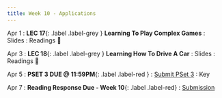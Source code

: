 ```yaml
---
title: Week 10 - Applications
---
```


Apr 1
: **LEC 17**{: .label .label-grey } **Learning To Play Complex Games**
  : Slides
: Readings 📖

Apr 3
: **LEC 18**{: .label .label-grey } **Learning How To Drive A Car**
  : Slides
: Readings 📖

Apr 5
: **PSET 3 DUE @ 11:59PM**{: .label .label-red }
  : [Submit PSet 3](https://canvas.harvard.edu/courses/129605/assignments/794051)
  : Key

Apr 7
  : **Reading Response Due - Week 10**{: .label .label-red}
    : [Submission](https://canvas.harvard.edu/courses/129605/assignments/794079)
